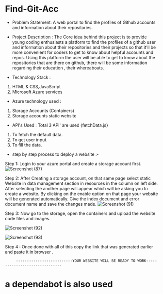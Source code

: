 # Find-Git-Acc
* Problem Statement: A web portal to find the profiles of Github accounts and information about their repositories.

* Project Description : The Core idea behind this project is to provide young coding enthusiasts a platform to find the profiles of a github user and information about their repositories and their projects so that it'll be more convenient for coders to get to know about helpful accounts and repos. Using this platform the user will be able to get to know about the repositories that are there on github, there will be some information regarding their education , their  whereabouts. 


* Technology Stack :
1. HTML & CSS,JavaScript
2. Microsoft Azure services

* Azure technology used :
1. Storage Accounts (Containers)
2. Storage accounts static website

* API's Used : 
Total 3 API' are used {fetchData.js}
1. To fetch the default data.
2. To get user input.
3. To fill the data.

* step by step process to deploy a website :- 

Step 1: Login to your azure portal and create a storage account first.
![Screenshot (87)](https://user-images.githubusercontent.com/97949958/172020207-e3d7b7ba-5cdb-4b25-9f8c-01196a583ca9.png)


Step 2: After Creating a storage account, on that same page select static Website in data management section in resources in the column on left side. After selecting the another page will appear which will be asking you to create a website. By clicking on the enable option on that page your website will be generated automatically. Give the index document and error document name and save the changes made.
![Screenshot (91)](https://user-images.githubusercontent.com/97949958/172021447-7f4f6738-7480-48de-9ea1-52cd6511f0ee.png)


Step 3: Now go to the storage, open the containers and upload the website code files and images.

![Screenshot (92)](https://user-images.githubusercontent.com/97949958/172021621-437b52e3-03b3-490e-a256-abfbd79e4045.png)

![Screenshot (93)](https://user-images.githubusercontent.com/97949958/172021644-bf4b51b1-d76c-465f-8cb8-44cb60a319a2.png)

Step 4 : Once done with all of this copy the link that was generated earlier and paste it in browser . 
         
         
         
         --------------------------YOUR WEBSITE WILL BE READY TO WORK-------------------------------    

# a dependabot is also used
